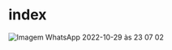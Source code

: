 # index
![Imagem WhatsApp 2022-10-29 às 23 07 02](https://user-images.githubusercontent.com/108989054/198854274-4108a644-94f3-4df0-8bc8-1cc17e877b11.jpg)
